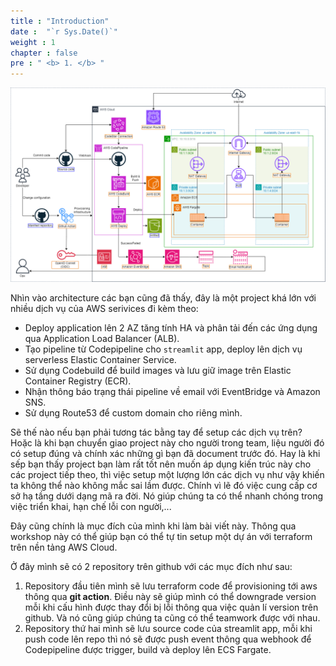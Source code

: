 ```yaml
---
title : "Introduction"
date :  "`r Sys.Date()`" 
weight : 1 
chapter : false
pre : " <b> 1. </b> "
---
```


![IMAGE](/images/1-introduce/001-introduce.png)

Nhìn vào architecture các bạn cũng đã thấy, đây là một project khá lớn với nhiều dịch vụ của AWS serivices đi kèm theo:
- Deploy application lên 2 AZ tăng tính HA và phân tải đến các ứng dụng qua Application Load Balancer (ALB).
- Tạo pipeline từ Codepipeline cho `streamlit` app, deploy lên dịch vụ serverless Elastic Container Service.
- Sử dụng Codebuild để build images và lưu giữ image trên Elastic Container Registry (ECR).
- Nhận thông báo trạng thái pipeline về email với EventBridge và Amazon SNS.
- Sử dụng Route53 để custom domain cho riêng mình.

Sẽ thế nào nếu bạn phải tương tác bằng tay để setup các dịch vụ trên? Hoặc là khi bạn chuyển giao project này cho người trong team, liệu người đó có setup đúng và chính xác những gì bạn đã document trước đó. Hay là khi sếp bạn thấy project bạn làm rất tốt nên muốn áp dụng kiến trúc này cho các project tiếp theo, thì việc setup một lượng lớn các dịch vụ như vậy khiến ta không thể nào không mắc sai lầm được.
Chính vì lẽ đó việc cung cấp cơ sở hạ tầng dưới dạng mã ra đời. Nó giúp chúng ta có thể nhanh chóng trong việc triển khai, hạn chế lỗi con người,...

Đây cũng chính là mục đích của mình khi làm bài viết này. Thông qua workshop này có thể giúp bạn có thể tự tin setup một dự án với terraform trên nền tảng AWS Cloud.

Ở đây mình sẽ có 2 repository trên github với các mục đích như sau:
1. Repository đầu tiên mình sẽ lưu terraform code để provisioning tới aws thông qua **git action**. Điều này sẽ giúp mình có thể downgrade version mỗi khi cấu hình được thay đổi bị lỗi thông qua việc quản lí version trên github. Và nó cũng giúp chúng ta cũng có thể teamwork được với nhau.
2. Repository thứ hai mình sẽ lưu source code của streamlit app, mỗi khi push code lên repo thì nó sẽ được push event thông qua webhook để Codepipeline được trigger, build và deploy lên ECS Fargate.
